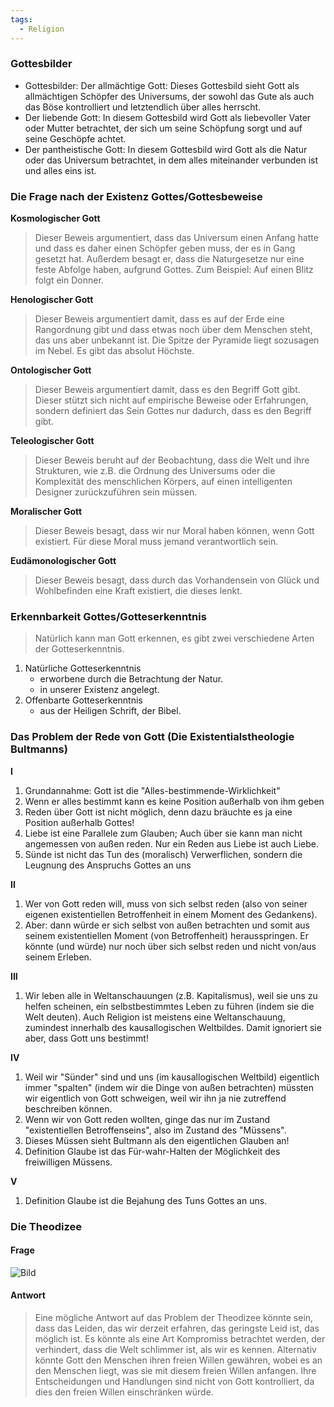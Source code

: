 ```yaml
---
tags:
  - Religion
---
```

### Gottesbilder
- Gottesbilder: Der allmächtige Gott: Dieses Gottesbild sieht Gott als allmächtigen Schöpfer des Universums, der sowohl das Gute als auch das Böse kontrolliert und letztendlich über alles herrscht. 
- Der liebende Gott: In diesem Gottesbild wird Gott als liebevoller Vater oder Mutter betrachtet, der sich um seine Schöpfung sorgt und auf seine Geschöpfe achtet. 
- Der pantheistische Gott: In diesem Gottesbild wird Gott als die Natur oder das Universum betrachtet, in dem alles miteinander verbunden ist und alles eins ist.

<div style="page-break-after: always;"></div>

### Die Frage nach der Existenz Gottes/Gottesbeweise
**Kosmologischer Gott**
> Dieser Beweis argumentiert, dass das Universum einen Anfang hatte und dass es daher einen Schöpfer geben muss, der es in Gang gesetzt hat. Außerdem besagt er, dass die Naturgesetze nur eine feste Abfolge haben, aufgrund Gottes. Zum Beispiel: Auf einen Blitz folgt ein Donner.

**Henologischer Gott**
> Dieser Beweis argumentiert damit, dass es auf der Erde eine Rangordnung gibt und dass etwas noch über dem Menschen steht, das uns aber unbekannt ist. Die Spitze der Pyramide liegt sozusagen im Nebel. Es gibt das absolut Höchste.

**Ontologischer Gott**
> Dieser Beweis argumentiert damit, dass es den Begriff Gott gibt. Dieser stützt sich nicht auf empirische Beweise oder Erfahrungen, sondern definiert das Sein Gottes nur dadurch, dass es den Begriff gibt.

**Teleologischer Gott**
> Dieser Beweis beruht auf der Beobachtung, dass die Welt und ihre Strukturen, wie z.B. die Ordnung des Universums oder die Komplexität des menschlichen Körpers, auf einen intelligenten Designer zurückzuführen sein müssen.

**Moralischer Gott**
> Dieser Beweis besagt, dass wir nur Moral haben können, wenn Gott existiert. Für diese Moral muss jemand verantwortlich sein.

**Eudämonologischer Gott**
> Dieser Beweis besagt, dass durch das Vorhandensein von Glück und Wohlbefinden eine Kraft existiert, die dieses lenkt.

<div style="page-break-after: always;"></div>

### Erkennbarkeit Gottes/Gotteserkenntnis
> Natürlich kann man Gott erkennen, es gibt zwei verschiedene Arten der Gotteserkenntnis.
1. Natürliche Gotteserkenntnis
    - erworbene durch die Betrachtung der Natur.
    - in unserer Existenz angelegt.
2. Offenbarte Gotteserkenntnis
    - aus der Heiligen Schrift, der Bibel.
### Das Problem der Rede von Gott (Die Existentialstheologie Bultmanns)
**I**
1. Grundannahme: Gott ist die "Alles-bestimmende-Wirklichkeit"
2. Wenn er alles bestimmt kann es keine Position außerhalb von ihm geben
3. Reden über Gott ist nicht möglich, denn dazu bräuchte es ja eine Position außerhalb Gottes!
4. Liebe ist eine Parallele zum Glauben; Auch über sie kann man nicht angemessen von außen reden. Nur ein Reden aus Liebe ist auch Liebe.
5. Sünde ist nicht das Tun des (moralisch) Verwerflichen, sondern die Leugnung des Anspruchs Gottes an uns

**II**
1. Wer von Gott reden will, muss von sich selbst reden (also von seiner eigenen existentiellen Betroffenheit in einem Moment des Gedankens).
2. Aber: dann würde er sich selbst von außen betrachten und somit aus seinem existentiellen Moment (von Betroffenheit) herausspringen. Er könnte (und würde) nur noch über sich selbst reden und nicht von/aus seinem Erleben.

<div style="page-break-after: always;"></div>

**III**
1. Wir leben alle in Weltanschauungen (z.B. Kapitalismus), weil sie uns zu helfen scheinen, ein selbstbestimmtes Leben zu führen (indem sie die Welt deuten). Auch Religion ist meistens eine Weltanschauung, zumindest innerhalb des kausallogischen Weltbildes. Damit ignoriert sie aber, dass Gott uns bestimmt!

**IV**
1. Weil wir "Sünder" sind und uns (im kausallogischen Weltbild) eigentlich immer "spalten" (indem wir die Dinge von außen betrachten) müssten wir eigentlich von Gott schweigen, weil wir ihn ja nie zutreffend beschreiben können.
2. Wenn wir von Gott reden wollten, ginge das nur im Zustand "existentiellen Betroffenseins", also im Zustand des "Müssens".
3. Dieses Müssen sieht Bultmann als den eigentlichen Glauben an!
4. Definition Glaube ist das Für-wahr-Halten der Möglichkeit des freiwilligen Müssens.

**V**
1. Definition Glaube ist die Bejahung des Tuns Gottes an uns.

<div style="page-break-after: always;"></div>

### Die Theodizee 
#### Frage
![Bild](https://heukelbach.org/wp-content/uploads/sites/3/2022/05/Was-uns-die-Theodizee-Frage-lehrt-Infografik-800x508.jpg)
#### Antwort
> Eine mögliche Antwort auf das Problem der Theodizee könnte sein, dass das Leiden, das wir derzeit erfahren, das geringste Leid ist, das möglich ist. Es könnte als eine Art Kompromiss betrachtet werden, der verhindert, dass die Welt schlimmer ist, als wir es kennen. Alternativ könnte Gott den Menschen ihren freien Willen gewähren, wobei es an den Menschen liegt, was sie mit diesem freien Willen anfangen. Ihre Entscheidungen und Handlungen sind nicht von Gott kontrolliert, da dies den freien Willen einschränken würde.